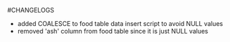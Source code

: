 #CHANGELOGS

- added COALESCE to food table data insert script to avoid NULL values
- removed 'ash' column from food table since it is just NULL values
